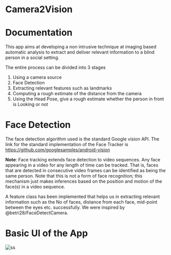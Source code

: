 # Camera2Vision

# Documentation

This app aims at developing a non intrusive technique at imaging based automatic analysis to
extract and deliver relevant information to a blind person in a social setting.

The entire process can be divided into 3 stages
1. Using a camera source
2. Face Detection
3. Extracting relevant features such as landmarks
4. Computing a rough estimate of the distance from the camera
5. Using the Head Pose, give a rough estimate whether the person in front is Looking or not

# Face Detection

The face detection algorithm used is the standard Google vision API. The link for the standard implementation
of the Face Tracker is https://github.com/googlesamples/android-vision

**Note**:
Face tracking extends face detection to video sequences. Any face appearing in a video for any length of time can be tracked.
That is, faces that are detected in consecutive video frames can be identified as being the same person. Note that this is not
a form of face recognition; this mechanism just makes inferences based on the position and motion of the face(s) in a video
sequence.

A feature class has been implemented that helps us in extracting relevant information such as the No of faces, distance from each face, 
mid-point between the eyes etc. successfully. We were inspired by @betri28/FaceDetectCamera.

# Basic UI of the App
![ss](https://user-images.githubusercontent.com/28651490/38755155-4f845f08-3f82-11e8-8396-b5595f1b3c90.jpeg)



